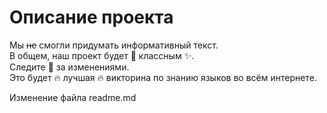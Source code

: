 # Описание проекта
Мы ~~не~~ смогли придумать информативный текст.  
В общем, наш проект будет :star2: классным :sparkles:.  
Следите :eyes: за изменениями.  
Это будет :fire: лучшая :fire: викторина по знанию языков во всём интернете.  
  
Изменение файла readme.md  
